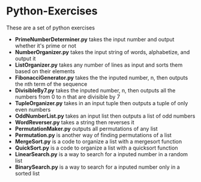 # Python-Exercises
These are a set of python exercises

- **PrimeNumberDeterminer.py** takes the input number and output whether it's prime or not
- **NumberOrganizer.py** takes the input string of words, alphabetize, and output it
- **ListOrganizer.py** takes any number of lines as input and sorts them based on their elements
- **FibonacciGenerator.py** takes the the inputed number, n, then outputs the nth term of the sequence
- **DivisibleBy7.py** takes the inputed number, n, then outputs all the numbers from 0 to n that are divisible by 7
- **TupleOrganizer.py** takes in an input tuple then outputs a tuple of only even numbers
- **OddNumberList.py** takes an input list then outputs a list of odd numbers
- **WordReverser.py** takes a string then reverses it 
- **PermutationMaker.py** outputs all permutations of any list
- **Permutation.py** is another way of finding permutations of a list
- **MergeSort.py** is a code to organize a list with a mergesort function
- **QuickSort.py** is a code to organize a list with a quicksort function
- **LinearSearch.py** is a way to search for a inputed number in a random list
- **BinarySearch.py** is a way to search for a inputed number only in a sorted list
